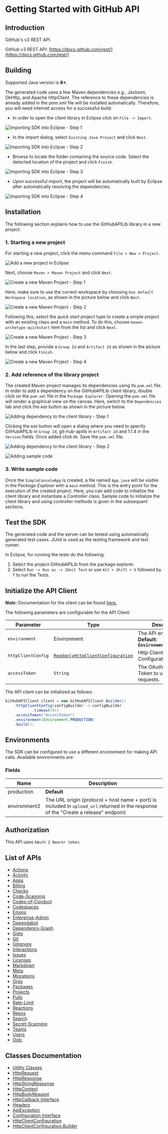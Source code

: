 
# Getting Started with GitHub API

## Introduction

GitHub's v3 REST API.

GitHub v3 REST API: [https://docs.github.com/rest/](https://docs.github.com/rest/)

## Building

Supported Java version is **8+**.

The generated code uses a few Maven dependencies e.g., Jackson, OkHttp,
and Apache HttpClient. The reference to these dependencies is already
added in the pom.xml file will be installed automatically. Therefore,
you will need internet access for a successful build.

* In order to open the client library in Eclipse click on `File -> Import`.

![Importing SDK into Eclipse - Step 1](https://apidocs.io/illustration/java?workspaceFolder=GitHub%20API-Java&workspaceName=GitHubAPI&projectName=GitHubAPILib&rootNamespace=com.github.api&groupId=GitHubAPILib&artifactId=git-hub-apilib&version=1.1.4&step=import0)

* In the import dialog, select `Existing Java Project` and click `Next`.

![Importing SDK into Eclipse - Step 2](https://apidocs.io/illustration/java?workspaceFolder=GitHub%20API-Java&workspaceName=GitHubAPI&projectName=GitHubAPILib&rootNamespace=com.github.api&groupId=GitHubAPILib&artifactId=git-hub-apilib&version=1.1.4&step=import1)

* Browse to locate the folder containing the source code. Select the detected location of the project and click `Finish`.

![Importing SDK into Eclipse - Step 3](https://apidocs.io/illustration/java?workspaceFolder=GitHub%20API-Java&workspaceName=GitHubAPI&projectName=GitHubAPILib&rootNamespace=com.github.api&groupId=GitHubAPILib&artifactId=git-hub-apilib&version=1.1.4&step=import2)

* Upon successful import, the project will be automatically built by Eclipse after automatically resolving the dependencies.

![Importing SDK into Eclipse - Step 4](https://apidocs.io/illustration/java?workspaceFolder=GitHub%20API-Java&workspaceName=GitHubAPI&projectName=GitHubAPILib&rootNamespace=com.github.api&groupId=GitHubAPILib&artifactId=git-hub-apilib&version=1.1.4&step=import3)

## Installation

The following section explains how to use the GitHubAPILib library in a new project.

### 1. Starting a new project

For starting a new project, click the menu command `File > New > Project`.

![Add a new project in Eclipse](https://apidocs.io/illustration/java?workspaceFolder=GitHub%20API-Java&workspaceName=GitHubAPI&projectName=GitHubAPILib&rootNamespace=com.github.api&groupId=GitHubAPILib&artifactId=git-hub-apilib&version=1.1.4&step=createNewProject0)

Next, choose `Maven > Maven Project` and click `Next`.

![Create a new Maven Project - Step 1](https://apidocs.io/illustration/java?workspaceFolder=GitHub%20API-Java&workspaceName=GitHubAPI&projectName=GitHubAPILib&rootNamespace=com.github.api&groupId=GitHubAPILib&artifactId=git-hub-apilib&version=1.1.4&step=createNewProject1)

Here, make sure to use the current workspace by choosing `Use default Workspace location`, as shown in the picture below and click `Next`.

![Create a new Maven Project - Step 2](https://apidocs.io/illustration/java?workspaceFolder=GitHub%20API-Java&workspaceName=GitHubAPI&projectName=GitHubAPILib&rootNamespace=com.github.api&groupId=GitHubAPILib&artifactId=git-hub-apilib&version=1.1.4&step=createNewProject2)

Following this, select the *quick start* project type to create a simple project with an existing class and a `main` method. To do this, choose `maven-archetype-quickstart` item from the list and click `Next`.

![Create a new Maven Project - Step 3](https://apidocs.io/illustration/java?workspaceFolder=GitHub%20API-Java&workspaceName=GitHubAPI&projectName=GitHubAPILib&rootNamespace=com.github.api&groupId=GitHubAPILib&artifactId=git-hub-apilib&version=1.1.4&step=createNewProject3)

In the last step, provide a `Group Id` and `Artifact Id` as shown in the picture below and click `Finish`.

![Create a new Maven Project - Step 4](https://apidocs.io/illustration/java?workspaceFolder=GitHub%20API-Java&workspaceName=GitHubAPI&projectName=GitHubAPILib&rootNamespace=com.github.api&groupId=GitHubAPILib&artifactId=git-hub-apilib&version=1.1.4&step=createNewProject4)

### 2. Add reference of the library project

The created Maven project manages its dependencies using its `pom.xml` file. In order to add a dependency on the *GitHubAPILib* client library, double click on the `pom.xml` file in the `Package Explorer`. Opening the `pom.xml` file will render a graphical view on the canvas. Here, switch to the `Dependencies` tab and click the `Add` button as shown in the picture below.

![Adding dependency to the client library - Step 1](https://apidocs.io/illustration/java?workspaceFolder=GitHub%20API-Java&workspaceName=GitHubAPI&projectName=GitHubAPILib&rootNamespace=com.github.api&groupId=GitHubAPILib&artifactId=git-hub-apilib&version=1.1.4&step=testProject0)

Clicking the `Add` button will open a dialog where you need to specify GitHubAPILib in `Group Id`, git-hub-apilib in `Artifact Id` and 1.1.4 in the `Version` fields. Once added click `OK`. Save the `pom.xml` file.

![Adding dependency to the client library - Step 2](https://apidocs.io/illustration/java?workspaceFolder=GitHub%20API-Java&workspaceName=GitHubAPI&projectName=GitHubAPILib&rootNamespace=com.github.api&groupId=GitHubAPILib&artifactId=git-hub-apilib&version=1.1.4&step=testProject1)

![Adding sample code](https://apidocs.io/illustration/java?workspaceFolder=GitHub%20API-Java&workspaceName=GitHubAPI&projectName=GitHubAPILib&rootNamespace=com.github.api&groupId=GitHubAPILib&artifactId=git-hub-apilib&version=1.1.4&step=testProject2)

### 3. Write sample code

Once the `SimpleConsoleApp` is created, a file named `App.java` will be visible in the *Package Explorer* with a `main` method. This is the entry point for the execution of the created project.
Here, you can add code to initialize the client library and instantiate a *Controller* class. Sample code to initialize the client library and using controller methods is given in the subsequent sections.

## Test the SDK

The generated code and the server can be tested using automatically generated test cases.
JUnit is used as the testing framework and test runner.

In Eclipse, for running the tests do the following:

1. Select the project GitHubAPILib from the package explorer.
2. Select `Run -> Run as -> JUnit Test` or use `Alt + Shift + X` followed by `T` to run the Tests.

## Initialize the API Client

**_Note:_** Documentation for the client can be found [here.](doc/client.md)

The following parameters are configurable for the API Client:

| Parameter | Type | Description |
|  --- | --- | --- |
| `environment` | Environment | The API environment. <br> **Default: `Environment.PRODUCTION`** |
| `httpClientConfig` | [`ReadonlyHttpClientConfiguration`](doc/http-client-configuration.md) | Http Client Configuration instance. |
| `accessToken` | `String` | The OAuth 2.0 Access Token to use for API requests. |

The API client can be initialized as follows:

```java
GitHubAPIClient client = new GitHubAPIClient.Builder()
    .httpClientConfig(configBuilder -> configBuilder
            .timeout(0))
    .accessToken("AccessToken")
    .environment(Environment.PRODUCTION)
    .build();
```

## Environments

The SDK can be configured to use a different environment for making API calls. Available environments are:

### Fields

| Name | Description |
|  --- | --- |
| production | **Default** |
| environment2 | The URL origin (protocol + host name + port) is included in `upload_url` returned in the response of the "Create a release" endpoint |

## Authorization

This API uses `OAuth 2 Bearer token`.

## List of APIs

* [Actions](doc/controllers/actions.md)
* [Activity](doc/controllers/activity.md)
* [Apps](doc/controllers/apps.md)
* [Billing](doc/controllers/billing.md)
* [Checks](doc/controllers/checks.md)
* [Code-Scanning](doc/controllers/code-scanning.md)
* [Codes-of-Conduct](doc/controllers/codes-of-conduct.md)
* [Codespaces](doc/controllers/codespaces.md)
* [Emojis](doc/controllers/emojis.md)
* [Enterprise-Admin](doc/controllers/enterprise-admin.md)
* [Dependabot](doc/controllers/dependabot.md)
* [Dependency-Graph](doc/controllers/dependency-graph.md)
* [Gists](doc/controllers/gists.md)
* [Git](doc/controllers/git.md)
* [Gitignore](doc/controllers/gitignore.md)
* [Interactions](doc/controllers/interactions.md)
* [Issues](doc/controllers/issues.md)
* [Licenses](doc/controllers/licenses.md)
* [Markdown](doc/controllers/markdown.md)
* [Meta](doc/controllers/meta.md)
* [Migrations](doc/controllers/migrations.md)
* [Orgs](doc/controllers/orgs.md)
* [Packages](doc/controllers/packages.md)
* [Projects](doc/controllers/projects.md)
* [Pulls](doc/controllers/pulls.md)
* [Rate-Limit](doc/controllers/rate-limit.md)
* [Reactions](doc/controllers/reactions.md)
* [Repos](doc/controllers/repos.md)
* [Search](doc/controllers/search.md)
* [Secret-Scanning](doc/controllers/secret-scanning.md)
* [Teams](doc/controllers/teams.md)
* [Users](doc/controllers/users.md)
* [Oidc](doc/controllers/oidc.md)

## Classes Documentation

* [Utility Classes](doc/utility-classes.md)
* [HttpRequest](doc/http-request.md)
* [HttpResponse](doc/http-response.md)
* [HttpStringResponse](doc/http-string-response.md)
* [HttpContext](doc/http-context.md)
* [HttpBodyRequest](doc/http-body-request.md)
* [HttpCallback Interface](doc/http-callback-interface.md)
* [Headers](doc/headers.md)
* [ApiException](doc/api-exception.md)
* [Configuration Interface](doc/configuration-interface.md)
* [HttpClientConfiguration](doc/http-client-configuration.md)
* [HttpClientConfiguration.Builder](doc/http-client-configuration-builder.md)

